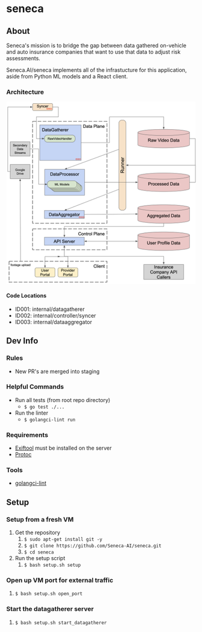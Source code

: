 # seneca

## About
Seneca's mission is to bridge the gap between data gathered on-vehicle and auto insurance companies that want to use that data to adjust risk assessments.

Seneca.AI/seneca implements all of the infrastucture for this application, aside from Python ML models and a React client.

### Architecture
![architecture](./docs/architecture.png)
#### Code Locations
* ID001: internal/datagatherer
* ID002: internal/controller/syncer
* ID003: internal/dataaggregator

## Dev Info

### Rules
* New PR's are merged into staging

### Helpful Commands
* Run all tests (from root repo directory)
    * `$ go test ./...`
* Run the linter
    * `$ golangci-lint run`

### Requirements
* [Exiftool](https://exiftool.org/install.html#Unix) must be installed on the server
* [Protoc](https://grpc.io/docs/protoc-installation/)

### Tools
* [golangci-lint](https://golangci-lint.run/usage/install/#local-installation)

## Setup

### Setup from a fresh VM
1. Get the repository
    1. `$ sudo apt-get install git -y`
    1. `$ git clone https://github.com/Seneca-AI/seneca.git`
    1. `$ cd seneca`
1. Run the setup script
    1. `$ bash setup.sh setup`

### Open up VM port for external traffic
1. `$ bash setup.sh open_port`

### Start the datagatherer server
1. `$ bash setup.sh start_datagatherer`
